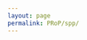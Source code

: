 ```yaml
---
layout: page
permalink: PRoP/spp/
---
```

<!-- There's a comment here so it doesn't include the title in the top bar. -->